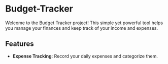 # Budget-Tracker
Welcome to the Budget Tracker project! This simple yet powerful tool helps you manage your finances and keep track of your income and expenses.

## Features
- **Expense Tracking**: Record your daily expenses and categorize them.
